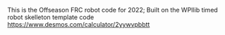 This is the Offseason FRC robot code for 2022; Built on the WPIlib timed robot skelleton template code
https://www.desmos.com/calculator/2yywvpbbtt

